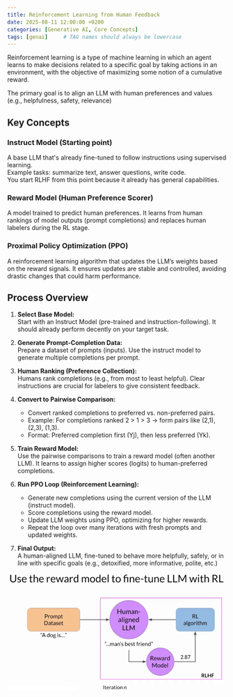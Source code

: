 ```yaml
---
title: Reinforcement Learning from Human Feedback
date: 2025-08-11 12:00:00 +0200
categories: [Generative AI, Core Concepts]
tags: [genai]     # TAG names should always be lowercase
---
```

Reinforcement learning is a type of machine learning in which an agent learns to make decisions related to a specific goal by taking actions in an environment, with the objective of maximizing some notion of a cumulative reward.

The primary goal is to align an LLM with human preferences and values (e.g., helpfulness, safety, relevance)

## Key Concepts

### Instruct Model (Starting point)
A base LLM that's already fine-tuned to follow instructions using supervised learning.  
Example tasks: summarize text, answer questions, write code.  
You start RLHF from this point because it already has general capabilities.

### Reward Model (Human Preference Scorer)
A model trained to predict human preferences.
It learns from human rankings of model outputs (prompt completions) and replaces human labelers during the RL stage.

### Proximal Policy Optimization (PPO)
A reinforcement learning algorithm that updates the LLM’s weights based on the reward signals.
It ensures updates are stable and controlled, avoiding drastic changes that could harm performance.

## Process Overview
1. **Select Base Model:**  
Start with an Instruct Model (pre-trained and instruction-following). It should already perform decently on your target task.

2. **Generate Prompt-Completion Data:**  
Prepare a dataset of prompts (inputs). Use the instruct model to generate multiple completions per prompt.

3. **Human Ranking (Preference Collection):**  
Humans rank completions (e.g., from most to least helpful). Clear instructions are crucial for labelers to give consistent feedback.

4. **Convert to Pairwise Comparison:**
   - Convert ranked completions to preferred vs. non-preferred pairs.
   - Example: For completions ranked 2 > 1 > 3 → form pairs like (2,1), (2,3), (1,3).
   - Format: Preferred completion first (Yj), then less preferred (Yk).

5. **Train Reward Model:**  
Use the pairwise comparisons to train a reward model (often another LLM). It learns to assign higher scores (logits) to human-preferred completions.

6. **Run PPO Loop (Reinforcement Learning):**  
   - Generate new completions using the current version of the LLM (instruct model).
   - Score completions using the reward model.
   - Update LLM weights using PPO, optimizing for higher rewards.
   - Repeat the loop over many iterations with fresh prompts and updated weights.  

7. **Final Output:**  
A human-aligned LLM, fine-tuned to behave more helpfully, safely, or in line with specific goals (e.g., detoxified, more informative, polite, etc.)

![RLHF Process](../assets/img/RLHF.png)
